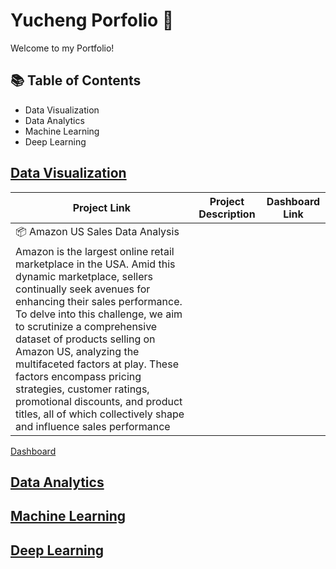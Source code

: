 # Yucheng Porfolio 💼

Welcome to my Portfolio!

## 📚 Table of Contents
- Data Visualization
- Data Analytics
- Machine Learning
- Deep Learning

## [Data Visualization]()
| Project Link | Project Description | Dashboard Link
| ---| --- | --- |
| 📦 Amazon US Sales Data Analysis |
Amazon is the largest online retail marketplace in the USA. Amid this dynamic marketplace, sellers continually seek avenues for enhancing their sales performance. To delve into this challenge, we aim to scrutinize a comprehensive dataset of products selling on Amazon US, analyzing the multifaceted factors at play. These factors encompass pricing strategies, customer ratings, promotional discounts, and product titles, all of which collectively shape and influence sales performance |
[Dashboard](https://public.tableau.com/shared/BXPGBPB7P?:display_count=n&:origin=viz_share_link)


## [Data Analytics]()

## [Machine Learning]()

## [Deep Learning]()



<!-- 
| Command | Description |
| --- | --- |
| git status | List all new or modified files |
| git diff | Show file differences that haven't been staged |
--!>
